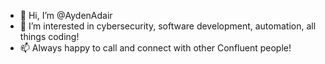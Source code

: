 - 👋 Hi, I’m @AydenAdair
- 👀 I’m interested in cybersecurity, software development, automation, all things coding!
- 📫 Always happy to call and connect with other Confluent people!

<!---
AydenAdair/AydenAdair is a ✨ special ✨ repository because its `README.md` (this file) appears on your GitHub profile.
You can click the Preview link to take a look at your changes.
--->
